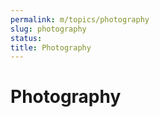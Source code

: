 ```yaml
---
permalink: m/topics/photography
slug: photography
status: 
title: Photography
---
```

# Photography
